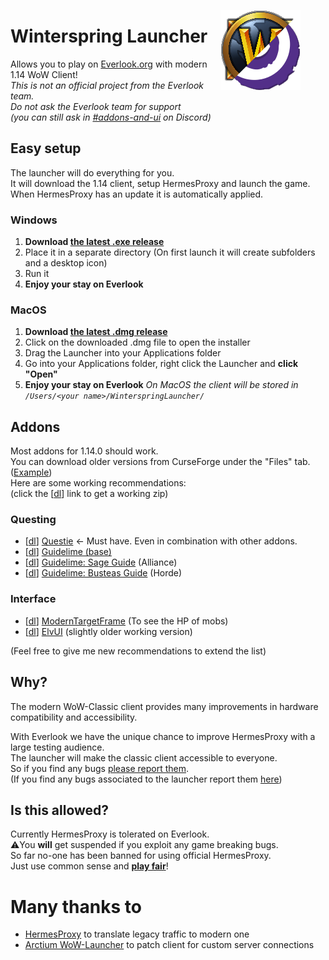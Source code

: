 <figure>
    <img align="right" src="./winterspring-launcher-icon.png" alt="icon">
</figure>

# Winterspring Launcher
Allows you to play on [Everlook.org](https://everlook.org/) with modern 1.14 WoW Client!  
_This is not an official project from the Everlook team._  
_Do not ask the Everlook team for support_  
_(you can still ask in [#addons-and-ui](https://discord.com/channels/973529971740008448/983067524797177996) on Discord)_ 

## Easy setup
The launcher will do everything for you.  
It will download the 1.14 client, setup HermesProxy and launch the game.  
When HermesProxy has an update it is automatically applied.

### Windows
1. **Download [the latest .exe release](https://github.com/0blu/EverlookClassicLauncher/releases)**
2. Place it in a separate directory (On first launch it will create subfolders and a desktop icon)
3. Run it
4. **Enjoy your stay on Everlook**

### MacOS
1. **Download [the latest .dmg release](https://github.com/0blu/EverlookClassicLauncher/releases)**
2. Click on the downloaded .dmg file to open the installer
3. Drag the Launcher into your Applications folder
4. Go into your Applications folder, right click the Launcher and **click "Open"**
5. **Enjoy your stay on Everlook**
_On MacOS the client will be stored in `/Users/<your name>/WinterspringLauncher/`_

## Addons
Most addons for 1.14.0 should work.  
You can download older versions from CurseForge under the "Files" tab. ([Example](https://www.curseforge.com/wow/addons/questie/files/all?filter-game-version=2020709689%3A9094))  
Here are some working recommendations:  
(click the [[dl](#)] link to get a working zip)
### Questing
- [[dl](https://www.curseforge.com/wow/addons/questie/download/3519759)] [Questie](https://www.curseforge.com/wow/addons/questie) <- Must have. Even in combination with other addons.
- [[dl](https://www.curseforge.com/wow/addons/guidelime/download/4026001)] [Guidelime (base)](https://www.curseforge.com/wow/addons/guidelime)
- [[dl](https://www.curseforge.com/wow/addons/guidelime_sage/download/3810259)] [Guidelime: Sage Guide](https://www.curseforge.com/wow/addons/guidelime_sage) (Alliance)
- [[dl](https://www.curseforge.com/wow/addons/guidelime-busteas-1-60-leveling/download/3521451)] [Guidelime: Busteas Guide](https://www.curseforge.com/wow/addons/guidelime-busteas-1-60-leveling) (Horde)

### Interface
- [[dl](https://www.curseforge.com/wow/addons/modern-targetframe/download/4024275)] [ModernTargetFrame](https://www.curseforge.com/wow/addons/modern-targetframe) (To see the HP of mobs)
- [[dl](https://github.com/tukui-org/ElvUI/archive/refs/tags/v1.48-classic.zip)] [ElvUI](https://github.com/tukui-org/ElvUI/releases/tag/v1.48-classic) (slightly older working version)

(Feel free to give me new recommendations to extend the list)

## Why?
The modern WoW-Classic client provides many improvements in hardware compatibility and accessibility.

With Everlook we have the unique chance to improve HermesProxy with a large testing audience.   
The launcher will make the classic client accessible to everyone.  
So if you find any bugs [please report them](https://github.com/WowLegacyCore/HermesProxy/issues/new/choose).  
(If you find any bugs associated to the launcher report them [here](https://github.com/0blu/WinterspringLauncher/issues))

## Is this allowed?
Currently HermesProxy is tolerated on Everlook.  
⚠️You **will** get suspended if you exploit any game breaking bugs.  
So far no-one has been banned for using official HermesProxy.  
Just use common sense and <u>**play fair**</u>!

# Many thanks to
- [HermesProxy](https://github.com/WowLegacyCore/HermesProxy) to translate legacy traffic to modern one
- [Arctium WoW-Launcher](https://github.com/Arctium/WoW-Launcher) to patch client for custom server connections
